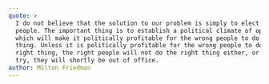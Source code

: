 ```yaml
---
quote: >
  I do not believe that the solution to our problem is simply to elect the right
  people. The important thing is to establish a political climate of opinion
  which will make it politically profitable for the wrong people to do the right
  thing. Unless it is politically profitable for the wrong people to do the
  right thing, the right people will not do the right thing either, or if they
  try, they will shortly be out of office.
author: Milton Friedman
---
```

